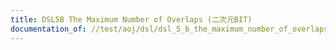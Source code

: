 ```yaml
---
title: DSL5B The Maximum Number of Overlaps (二次元BIT)
documentation_of: //test/aoj/dsl/dsl_5_b_the_maximum_number_of_overlaps_fw2d.test.py
---
```


